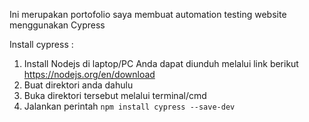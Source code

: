 Ini merupakan portofolio saya membuat automation testing website menggunakan Cypress

Install cypress :
1. Install Nodejs di laptop/PC Anda dapat diunduh melalui link berikut https://nodejs.org/en/download
2. Buat direktori anda dahulu
3. Buka direktori tersebut melalui terminal/cmd
4. Jalankan perintah `npm install cypress --save-dev` 
